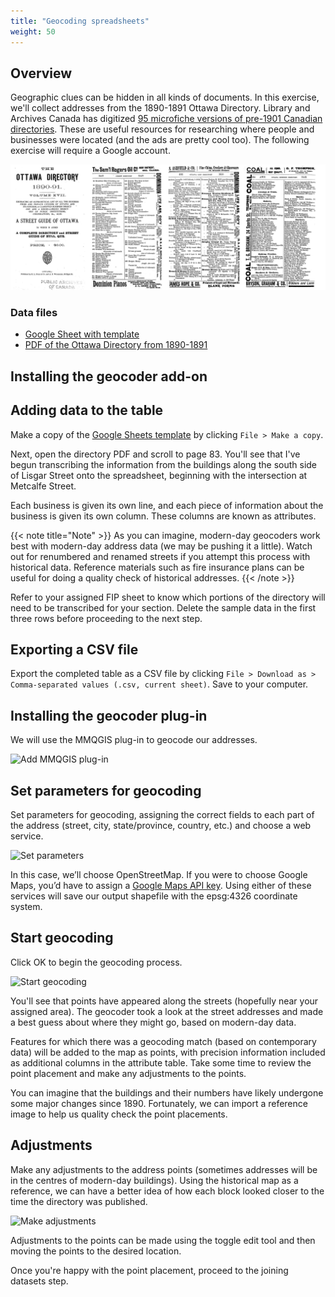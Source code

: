 ```yaml
---
title: "Geocoding spreadsheets"
weight: 50
---
```


## Overview

Geographic clues can be hidden in all kinds of documents. In this exercise, we'll collect addresses from the 1890-1891 Ottawa Directory. Library and Archives Canada has digitized [95 microfiche versions of pre-1901 Canadian directories](http://www.bac-lac.gc.ca/eng/discover/directories-collection/Pages/directories-collection.aspx). These are useful resources for researching where people and businesses were located (and the ads are pretty cool too). The following exercise will require a Google account.

![Image of directories](/images/directory.jpg)

### Data files
* [Google Sheet with template](https://docs.google.com/spreadsheets/d/1ClP7IUjAIs50CLtJxRpy8zwd2PDYy0BmyDBGS8Uf00Q/edit?usp=sharing)
* [PDF of the Ottawa Directory from 1890-1891](http://ssimpkin.github.io/dhsite2017/files/Directory_1890.pdf)


## Installing the geocoder add-on



## Adding data to the table

Make a copy of the [Google Sheets template](https://docs.google.com/spreadsheets/d/1YOba-Bb9S_6Gr68zSujqmbtTF-mPrqSJuUG85aIXzrU/edit?usp=sharing) by clicking ```File > Make a copy```.

Next, open the directory PDF and scroll to page 83. You'll see that I've begun transcribing the information from the buildings along the south side of Lisgar Street onto the spreadsheet, beginning with the intersection at Metcalfe Street.

Each business is given its own line, and each piece of information about the business is given its own column. These columns are known as attributes.

{{< note title="Note" >}}
As you can imagine, modern-day geocoders work best with modern-day address data (we may be pushing it a little). Watch out for renumbered and renamed streets if you attempt this process with historical data. Reference materials such as fire insurance plans can be useful for doing a quality check of historical addresses.
{{< /note >}}

Refer to your assigned FIP sheet to know which portions of the directory will need to be transcribed for your section. Delete the sample data in the first three rows before proceeding to the next step.

## Exporting a CSV file

Export the completed table as a CSV file by clicking ```File > Download as > Comma-separated values (.csv, current sheet)```. Save to your computer.

## Installing the geocoder plug-in

We will use the MMQGIS plug-in to geocode our addresses.

![Add MMQGIS plug-in](http://drive.google.com/uc?export=view&id=1BJthnNboI3zCJOg_LqD1zUVcWxvJ7Fec)

## Set parameters for geocoding

Set parameters for geocoding, assigning the correct fields to each part of the address (street, city, state/province, country, etc.) and choose a web service. 

![Set parameters](http://drive.google.com/uc?export=view&id=1yxMQC92VUW26LXDYM0CFO9K8ZeML1hCi)

In this case, we’ll choose OpenStreetMap. If you were to choose Google Maps, you’d have to assign a [Google Maps API key](https://console.developers.google.com/apis/api/maps_backend/overview). Using either of these services will save our output shapefile with the epsg:4326 coordinate system.

## Start geocoding

Click OK to begin the geocoding process.

![Start geocoding](http://drive.google.com/uc?export=view&id=18aOeEMYX2pXeNLgxiZpGBZeubZZ0UgCQ)


You'll see that points have appeared along the streets (hopefully near your assigned area). The geocoder took a look at the street addresses and made a best guess about where they might go, based on modern-day data. 

Features for which there was a geocoding match (based on contemporary data) will be added to the map as points, with precision information included as additional columns in the attribute table. Take some time to review the point placement and make any adjustments to the points. 

You can imagine that the buildings and their numbers have likely undergone some major changes since 1890. Fortunately, we can import a reference image to help us quality check the point placements.

## Adjustments

Make any adjustments to the address points (sometimes addresses will be in the centres of modern-day buildings). Using the historical map as a reference, we can have a better idea of how each block looked closer to the time the directory was published.

![Make adjustments](http://drive.google.com/uc?export=view&id=1Q1UCFJFjvrKHLkC0dD9f2Ixq4KcXS_LX)

Adjustments to the points can be made using the toggle edit tool and then moving the points to the desired location. 

Once you're happy with the point placement, proceed to the joining datasets step. 
